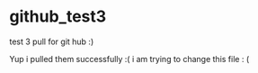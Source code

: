 # github_test3
test 3 pull for git hub :)

Yup i pulled them successfully :(
i am trying to change this file : (

